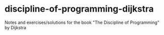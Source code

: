 # discipline-of-programming-dijkstra
Notes and exercises/solutions for the book "The Discipline of Programming" by Dijkstra
